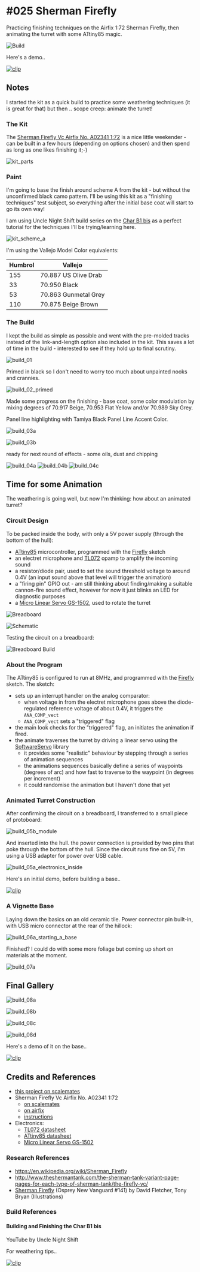 # #025 Sherman Firefly

Practicing finishing techniques on the Airfix 1:72 Sherman Firefly, then animating the turret with some ATtiny85 magic.

![Build](./assets/Firefly_build.jpg?raw=true)

Here's a demo..

[![clip](https://img.youtube.com/vi/c3XtI6FQ8cQ/0.jpg)](https://www.youtube.com/watch?v=c3XtI6FQ8cQ)

## Notes

I started the kit as a quick build to practice some weathering techniques (it is great for that) but then .. scope creep: animate the turret!

### The Kit

The [Sherman Firefly Vc Airfix No. A02341 1:72](https://www.scalemates.com/kits/airfix-a02341-sherman-firefly-vc--1260489)
is a nice little weekender - can be built in a few hours (depending on options chosen) and then spend as long as one likes finishing it;-)

![kit_parts](./assets/kit_parts.jpg?raw=true)

### Paint

I'm going to base the finish around scheme A from the kit - but without the unconfirmed black camo pattern.
I'll be using this kit as a "finishing techniques" test subject, so everything after the initial base coat will
start to go its own way!

I am using Uncle Night Shift build series on the [Char B1 bis](https://www.youtube.com/watch?v=SQZUtjNQXjg&list=PLdMxG_XHdQUa26CwwqfuoxlOWejD0L-nw)
as a perfect tutorial for the techniques I'll be trying/learning here.

![kit_scheme_a](./assets/kit_scheme_a.jpg?raw=true)

I'm using the Vallejo Model Color equivalents:

| Humbrol | Vallejo                            |
|---------|------------------------------------|
| 155     | 70.887 US Olive Drab               |
| 33      | 70.950 Black                       |
| 53      | 70.863 Gunmetal Grey               |
| 110     | 70.875 Beige Brown                 |

### The Build

I kept the build as simple as possible and went with the pre-molded tracks instead of the link-and-length option also included in the kit.
This saves a lot of time in the build - interested to see if they hold up to final scrutiny.

![build_01](./assets/build_01.jpg?raw=true)

Primed in black so I don't need to worry too much about unpainted nooks and crannies.

![build_02_primed](./assets/build_02_primed.jpg?raw=true)

Made some progress on the finishing - base coat, some color modulation
by mixing degrees of 70.917 Beige, 70.953 Flat Yellow and/or 70.989 Sky Grey.

Panel line highlighting with Tamiya Black Panel Line Accent Color.

![build_03a](./assets/build_03a.jpg?raw=true)

![build_03b](./assets/build_03b.jpg?raw=true)

ready for next round of effects - some oils, dust and chipping

![build_04a](./assets/build_04a.jpg?raw=true)
![build_04b](./assets/build_04b.jpg?raw=true)
![build_04c](./assets/build_04c.jpg?raw=true)

## Time for some Animation

The weathering is going well, but now I'm thinking: how about an animated turret?

### Circuit Design

To be packed inside the body, with only a 5V power supply (through the bottom of the hull):

* [ATtiny85](https://www.microchip.com/en-us/product/ATTINY85) microcontroller, programmed with the [Firefly](./Firefly.ino) sketch
* an electret microphone and [TL072](http://parts.io/detail/12204535/TL072) opamp to amplify the incoming sound
* a resistor/diode pair, used to set the sound threshold voltage to around 0.4V (an input sound above that level will trigger the animation)
* a "firing pin" GPIO out - am still thinking about finding/making a suitable cannon-fire sound effect, however for now it just blinks an LED for diagnostic purposes
* a [Micro Linear Servo GS-1502](https://shopee.sg/2x-1.5g-Digital-Ultra-Micro-Linear-Servo-V-Tail-Function-GS-1502-Left-Right-i.70675888.1608865461), used to rotate the turret

![Breadboard](./assets/Firefly_bb.jpg?raw=true)

![Schematic](./assets/Firefly_schematic.jpg?raw=true)

Testing the circuit on a breadboard:

![Breadboard Build](./assets/Firefly_bb_build.jpg?raw=true)

### About the Program

The ATtiny85 is configured to run at 8MHz, and programmed with the [Firefly](./Firefly.ino) sketch. The sketch:

* sets up an interrupt handler on the analog comparator:
    * when voltage in from the electret microphone goes above the diode-regulated reference voltage of about 0.4V, it triggers the `ANA_COMP_vect`
    * `ANA_COMP_vect` sets a "triggered" flag
* the main look checks for the "triggered" flag, an initiates the animation if fired.
* the animate traverses the turret by driving a linear servo using the [SoftwareServo](https://github.com/ttseng/SoftwareServo) library
    * it provides some "realistic" behaviour by stepping through a series of animation sequences
    * the animations sequences basically define a series of waypoints (degrees of arc) and how fast to traverse to the waypoint (in degrees per increment)
    * it could randomise the animation but I haven't done that yet

### Animated Turret Construction

After confirming the circuit on a breadboard, I transferred to a small piece of protoboard:

![build_05b_module](./assets/build_05b_module.jpg?raw=true)

And inserted into the hull. the power connection is provided by two pins that poke through the bottom of the hull.
Since the circuit runs fine on 5V, I'm using a USB adapter for power over USB cable.

![build_05a_electronics_inside](./assets/build_05a_electronics_inside.jpg?raw=true)

Here's an initial demo, before building a base..

[![clip](https://img.youtube.com/vi/nX1w4FhQlrQ/0.jpg)](https://www.youtube.com/watch?v=nX1w4FhQlrQ)

### A Vignette Base

Laying down the basics on an old ceramic tile. Power connector pin built-in, with USB micro connector at the rear of the hillock:

![build_06a_starting_a_base](./assets/build_06a_starting_a_base.jpg?raw=true)

Finished? I could do with some more foliage but coming up short on materials at the moment.

![build_07a](./assets/build_07a.jpg?raw=true)

## Final Gallery

![build_08a](./assets/build_08a.jpg?raw=true)

![build_08b](./assets/build_08b.jpg?raw=true)

![build_08c](./assets/build_08c.jpg?raw=true)

![build_08d](./assets/build_08d.jpg?raw=true)

Here's a demo of it on the base..

[![clip](https://img.youtube.com/vi/c3XtI6FQ8cQ/0.jpg)](https://www.youtube.com/watch?v=c3XtI6FQ8cQ)

## Credits and References

* [this project on scalemates](https://www.scalemates.com/profiles/mate.php?id=74137&p=projects&project=107359)
* Sherman Firefly Vc Airfix No. A02341 1:72
    * [on scalemates](https://www.scalemates.com/kits/airfix-a02341-sherman-firefly-vc--1260489)
    * [on airfix](https://uk.airfix.com/products/sherman-firefly-a02341)
    * [instructions](./assets/A02341_instructions.pdf)
* Electronics:
    * [TL072 datasheet](http://parts.io/detail/12204535/TL072)
    * [ATtiny85 datasheet](https://www.microchip.com/en-us/product/ATTINY85)
    * [Micro Linear Servo GS-1502](https://shopee.sg/2x-1.5g-Digital-Ultra-Micro-Linear-Servo-V-Tail-Function-GS-1502-Left-Right-i.70675888.1608865461)

### Research References

* <https://en.wikipedia.org/wiki/Sherman_Firefly>
* <http://www.theshermantank.com/the-sherman-tank-variant-page-pages-for-each-type-of-sherman-tank/the-firefly-vc/>
* [Sherman Firefly](https://www.goodreads.com/book/show/13584144-sherman-firefly) (Osprey New Vanguard #141) by David Fletcher, Tony Bryan (Illustrations)

### Build References

#### Building and Finishing the Char B1 bis

YouTube by Uncle Night Shift

For weathering tips..

[![clip](https://img.youtube.com/vi/SQZUtjNQXjg/0.jpg)](https://www.youtube.com/watch?v=SQZUtjNQXjg)
